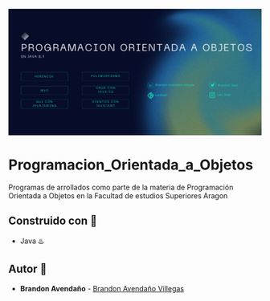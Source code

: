 <p align="center">
  <a href="https://www.oracle.com/java/technologies/javase/javase8-archive-downloads.html"><img src="https://github.com/LanIkari/Programacion_Orientada_a_Objetos/blob/main/Static/PanelPOO.png" alt="Java"></a>
</p>

# Programacion_Orientada_a_Objetos
Programas de arrollados como parte de la materia de Programación Orientada a Objetos en la Facultad de estudios Superiores Aragon

## Construido con :wrench:

* Java :hotsprings:

## Autor :diamond_shape_with_a_dot_inside:

* **Brandon Avendaño** - [Brandon Avendaño Villegas](https://github.com/LanIkari)
